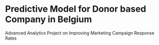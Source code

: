# Predictive Model for Donor based Company in Belgium
Advanced Analytics Project on Improving Marketing Campaign Response Rates
